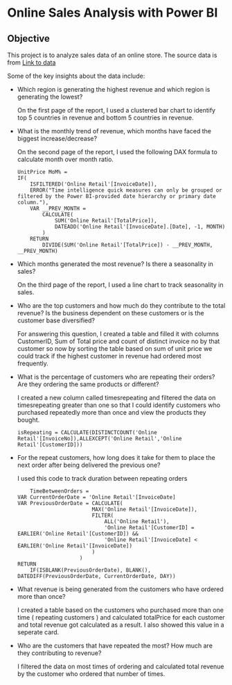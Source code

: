 # Online Sales Analysis with Power BI

## Objective
This project is to analyze sales data of an online store. The source data is from [Link to data](https://cdn.theforage.com/vinternships/companyassets/ifobHAoMjQs9s6bKS/5XsFFJu2oCLdmYJW2/1654128941410/Online%20Retail.xlsx)

Some of the key insights about the data include:
* Which region is generating the highest revenue and which region is generating the lowest?

	On the first page of the report, I used a clustered bar chart to identify top 5 countries in revenue and bottom 5 countries in revenue.

* What is the monthly trend of revenue, which months have faced the biggest increase/decrease?

	On the second page of the report, I used the following DAX formula to calculate month over month ratio.

	```md-dax
	UnitPrice MoM% = 
	IF(
		ISFILTERED('Online Retail'[InvoiceDate]),
		ERROR("Time intelligence quick measures can only be grouped or filtered by the Power BI-provided date hierarchy or primary date column."),
		VAR __PREV_MONTH =
			CALCULATE(
				SUM('Online Retail'[TotalPrice]),
				DATEADD('Online Retail'[InvoiceDate].[Date], -1, MONTH)
			)
		RETURN
			DIVIDE(SUM('Online Retail'[TotalPrice]) - __PREV_MONTH, __PREV_MONTH)

	```
* Which months generated the most revenue? Is there a seasonality in sales?

	On the third page of the report, I used a line chart to track seasonality in sales.

* Who are the top customers and how much do they contribute to the total revenue? Is the business dependent on these customers or is the customer base diversified?

	For answering this question, I created a table and filled it with columns CustomerID, Sum of Total price and count of distinct invoice no by that customer so now by sorting the table based on sum of unit price we could track if the highest customer in revenue had ordered most frequently.

* What is the percentage of customers who are repeating their orders? Are they ordering the same products or different?

	I created a new column called timesrepeating and filtered the data on timesrepeating greater than one so that I could identify customers who purchased repeatedly more than once and view the products they bought. 
	
	```md-dax
	isRepeating = CALCULATE(DISTINCTCOUNT('Online Retail'[InvoiceNo]),ALLEXCEPT('Online Retail','Online Retail'[CustomerID]))
	```

* For the repeat customers, how long does it take for them to place the next order after being delivered the previous one?
	
	I used this code to track duration between repeating orders
	```md-dax
		TimeBetweenOrders = 
	VAR CurrentOrderDate = 'Online Retail'[InvoiceDate]
	VAR PreviousOrderDate = CALCULATE(
							MAX('Online Retail'[InvoiceDate]),
							FILTER(
								ALL('Online Retail'),
								'Online Retail'[CustomerID] = EARLIER('Online Retail'[CustomerID]) &&
								'Online Retail'[InvoiceDate] < EARLIER('Online Retail'[InvoiceDate])
							)
						)
	RETURN
		IF(ISBLANK(PreviousOrderDate), BLANK(), DATEDIFF(PreviousOrderDate, CurrentOrderDate, DAY))

	```
* What revenue is being generated from the customers who have ordered more than once?

	I created a table based on the customers who purchased more than one time ( repeating customers ) and calculated totalPrice for each customer and total revenue got calculated as a result. I also showed this value in a seperate card.

* Who are the customers that have repeated the most? How much are they contributing to revenue?

	I filtered the data on most times of ordering and calculated total revenue by the customer who ordered that number of times.
